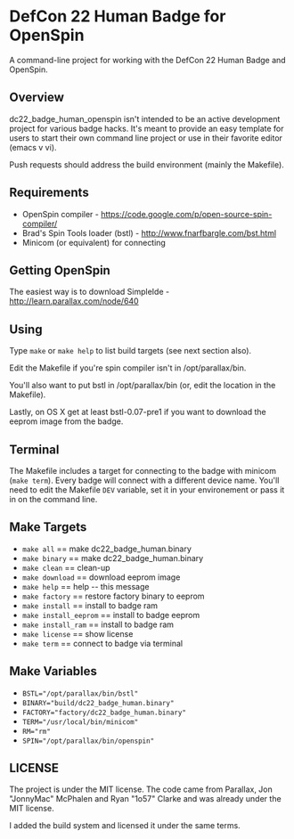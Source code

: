 # DefCon 22 Human Badge for OpenSpin

A command-line project for working with the DefCon 22 Human Badge and
OpenSpin.

## Overview
dc22_badge_human_openspin isn't intended to be an active development
project for various badge hacks. It's meant to provide an easy
template for users to start their own command line project or use in
their favorite editor (emacs v vi).

Push requests should address the build environment (mainly the
Makefile).

## Requirements
* OpenSpin compiler - https://code.google.com/p/open-source-spin-compiler/
* Brad's Spin Tools loader (bstl) - http://www.fnarfbargle.com/bst.html
* Minicom (or equivalent) for connecting

## Getting OpenSpin
The easiest way is to download SimpleIde -
http://learn.parallax.com/node/640

## Using
Type `make` or `make help` to list build targets (see next section
also).

Edit the Makefile if you're spin compiler isn't in /opt/parallax/bin.

You'll also want to put bstl in /opt/parallax/bin (or, edit the
location in the Makefile).

Lastly, on OS X get at least bstl-0.07-pre1 if you want to download
the eeprom image from the badge.

## Terminal
The Makefile includes a target for connecting to the badge with
minicom (`make term`). Every badge will connect with a different
device name. You'll need to edit the Makefile `DEV` variable, set it
in your environement or pass it in on the command line.

## Make Targets
* `make all` == make dc22_badge_human.binary
* `make binary` == make dc22_badge_human.binary
* `make clean` == clean-up
* `make download` == download eeprom image
* `make help` == help -- this message
* `make factory` == restore factory binary to eeprom
* `make install` == install to badge ram
* `make install_eeprom` == install to badge eeprom
* `make install_ram` == install to badge ram
* `make license` == show license
* `make term` == connect to badge via terminal

## Make Variables
* `BSTL="/opt/parallax/bin/bstl"`
* `BINARY="build/dc22_badge_human.binary"`
* `FACTORY="factory/dc22_badge_human.binary"`
* `TERM="/usr/local/bin/minicom"`
* `RM="rm"`
* `SPIN="/opt/parallax/bin/openspin"`

## LICENSE
The project is under the MIT license. The code came from Parallax, Jon
"JonnyMac" McPhalen and Ryan "1o57" Clarke and was already under the
MIT license.

I added the build system and licensed it under the same terms.
